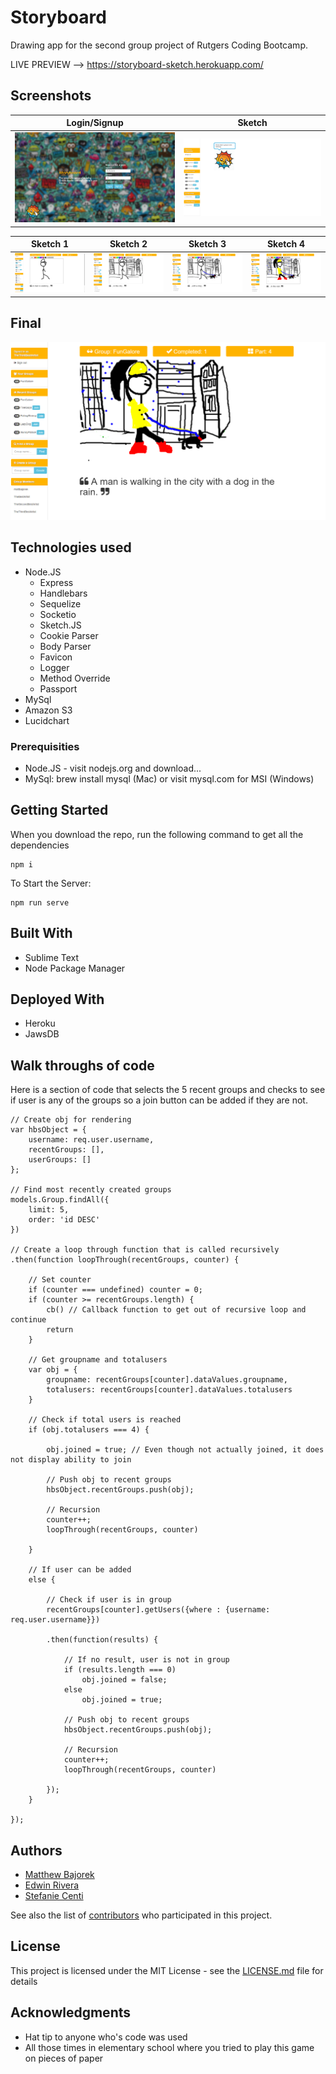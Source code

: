 # Storyboard
Drawing app for the second group project of Rutgers Coding Bootcamp.

LIVE PREVIEW --> https://storyboard-sketch.herokuapp.com/

## Screenshots

Login/Signup | Sketch
-------------|--------
![Login/Signup Form Image](/readme_images_2/login.png?raw=true"login.png") | ![Sketch Form Image](/readme_images_2/group.png?raw=true"group.png")


Sketch 1 | Sketch 2 | Sketch 3 | Sketch 4
---------|----------|----------|---------
![Sketch 1 Image](/readme_images_2/part1Edit.png?raw=true"part1Edit.png") | ![Sketch 2 Image](/readme_images_2/part2Edit.png?raw=true"part2Edit.png") | ![Sketch 3 Image](/readme_images_2/part3Edit.png?raw=true"part3Edit.png") | ![Sketch 4 Image](/readme_images_2/part4Edit.png?raw=true"part4Edit.png")

Final 
------
![Final Image](/readme_images_2/finalEdit.png?raw=true"finalEdit.png")

## Technologies used
- Node.JS
    - Express
    - Handlebars
    - Sequelize
    - Socketio
    - Sketch.JS
    - Cookie Parser
    - Body Parser
    - Favicon
    - Logger
    - Method Override
    - Passport
- MySql
- Amazon S3
- Lucidchart

### Prerequisities

- Node.JS - visit nodejs.org and download...
- MySql: brew install mysql (Mac) or visit mysql.com for MSI (Windows)

## Getting Started

When you download the repo, run the following command to get all the dependencies

```
npm i
```
To Start the Server:

```
npm run serve
```

## Built With

* Sublime Text
* Node Package Manager

## Deployed With

* Heroku
* JawsDB

## Walk throughs of code
Here is a section of code that selects the 5 recent groups and checks to see if user is any of the groups so a join button can be added if they are not.

```
// Create obj for rendering
var hbsObject = {
    username: req.user.username,
    recentGroups: [],
    userGroups: []
};

// Find most recently created groups
models.Group.findAll({
    limit: 5,
    order: 'id DESC'
})

// Create a loop through function that is called recursively
.then(function loopThrough(recentGroups, counter) {

    // Set counter
    if (counter === undefined) counter = 0;
    if (counter >= recentGroups.length) {
        cb() // Callback function to get out of recursive loop and continue
        return
    }

    // Get groupname and totalusers
    var obj = {
        groupname: recentGroups[counter].dataValues.groupname,
        totalusers: recentGroups[counter].dataValues.totalusers
    }

    // Check if total users is reached
    if (obj.totalusers === 4) {

        obj.joined = true; // Even though not actually joined, it does not display ability to join

        // Push obj to recent groups
        hbsObject.recentGroups.push(obj);

        // Recursion
        counter++;
        loopThrough(recentGroups, counter)

    } 
    
    // If user can be added
    else {

        // Check if user is in group
        recentGroups[counter].getUsers({where : {username: req.user.username}})

        .then(function(results) {

            // If no result, user is not in group
            if (results.length === 0)
                obj.joined = false;
            else
                obj.joined = true;

            // Push obj to recent groups
            hbsObject.recentGroups.push(obj);

            // Recursion
            counter++;
            loopThrough(recentGroups, counter)

        });
    }               

});
```

## Authors

* [Matthew Bajorek](https://github.com/mattbajorek)
* [Edwin Rivera](https://github.com/imdoingitlive)
* [Stefanie Centi](https://github.com/stefcenti)

See also the list of [contributors](https://github.com/imdoingitlive/Storyboard/contributors) who participated in this project.

## License

This project is licensed under the MIT License - see the [LICENSE.md](LICENSE.md) file for details

## Acknowledgments

* Hat tip to anyone who's code was used
* All those times in elementary school where you tried to play this game on pieces of paper
